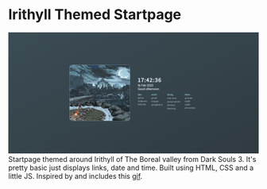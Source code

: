 # Irithyll Themed Startpage 
![Startpage Preview](./assets/preview.png)
Startpage themed around Irithyll of The Boreal valley from Dark Souls 3.  It's pretty basic just displays links, date and time. Built using HTML, CSS and a little JS. 
Inspired by and includes this [gif](https://asarge.tumblr.com/post/144351290238/dark-souls-3-irithyll-of-the-boreal-valley).